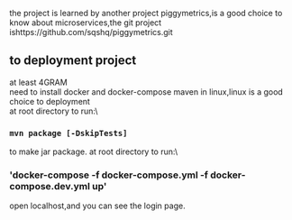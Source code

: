 the project is learned by another project piggymetrics,is a good choice to know about microservices,the git project ishttps://github.com/sqshq/piggymetrics.git

## to deployment project
at least 4GRAM\
need to install docker and docker-compose maven in linux,linux is a good choice to deployment\
at root directory to run:\
### `mvn package [-DskipTests]` 
to make jar package.
at root directory to run:\
### 'docker-compose -f docker-compose.yml -f docker-compose.dev.yml up' 

open localhost,and you can see the login page.
